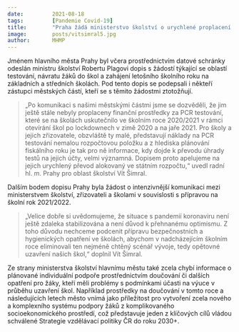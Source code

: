 ```yaml
---
date:         2021-08-18
tags:         [Pandemie Covid-19]
title:        "Praha žádá ministerstvo školství o urychlené proplacení PCR testů z jara"
image: 	      posts/vitsimral5.jpg
author:       MHMP
---
```


Jménem hlavního města Prahy byl včera prostřednictvím datové schránky odeslán ministru školství Robertu Plagovi dopis s žádostí týkající se oblastí testování, návratu žáků do škol a zahájení letošního školního roku na základních a středních školách. Pod tento dopis se podepsali i někteří zástupci městských částí, kteří se s těmito žádostmi ztotožňují. 

> „Po komunikaci s našimi městskými částmi jsme se dozvěděli, že jim ještě stále nebyly proplaceny finanční prostředky za PCR testování, které se na školách uskutečnilo ve školním roce 2020/2021 v rámci otevírání škol po lockdownech v zimě 2020 a na jaře 2021. Pro školy a jejich zřizovatele, obzvláště ty malé, představují náklady na PCR testování nemalou rozpočtovou položku a z hlediska plánování fiskálního roku je tak pro ně informace, kdy dojde k převodu úhrady testů na jejich účty, velmi významná. Dopisem proto apelujeme na jejich urychlený převod alokovaný ve státním rozpočtu,“ uvedl radní hl. m. Prahy pro oblast školství Vít Šimral. 

Dalším bodem dopisu Prahy byla žádost o intenzivnější komunikaci mezi ministerstvem školství, zřizovateli a školami v souvislosti s přípravou na školní rok 2021/2022. 

> „Velice dobře si uvědomujeme, že situace s pandemií koronaviru není ještě zdaleka stabilizována a není důvod k přehnanému optimismu. Z toho důvodu nechceme podcenit přípravu bezpečnostních a hygienických opatření ve školách, abychom v nadcházejícím školním roce eliminovali ten nejméně chtěný scénář vývoje, tedy opětovné uzavření našich škol,“ doplnil Vít Šimral. 

Ze strany ministerstva školství hlavnímu městu také zcela chybí informace o plánované individuální podpoře prostřednictvím doučování či dalších opatření pro žáky, kteří měli problémy s podmínkami účasti  na výuce v průběhu uzavření škol. Například prostředky na doučování v tomto roce a následujících letech město vnímá jako příležitost pro vytvoření zcela nového a komplexního systému podpory žáků z komplikovaného socioekonomického prostředí, což představuje jeden z klíčových cílů vládou schválené Strategie vzdělávací politiky ČR do roku 2030+.
